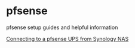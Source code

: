 # pfsense
pfsense setup guides and helpful information

[Connecting to a pfsense UPS from Synology NAS](../master/pfsenseups.md)
